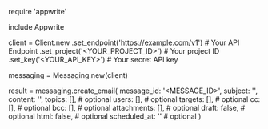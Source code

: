 require 'appwrite'

include Appwrite

client = Client.new
    .set_endpoint('https://example.com/v1') # Your API Endpoint
    .set_project('<YOUR_PROJECT_ID>') # Your project ID
    .set_key('<YOUR_API_KEY>') # Your secret API key

messaging = Messaging.new(client)

result = messaging.create_email(
    message_id: '<MESSAGE_ID>',
    subject: '<SUBJECT>',
    content: '<CONTENT>',
    topics: [], # optional
    users: [], # optional
    targets: [], # optional
    cc: [], # optional
    bcc: [], # optional
    attachments: [], # optional
    draft: false, # optional
    html: false, # optional
    scheduled_at: '' # optional
)

